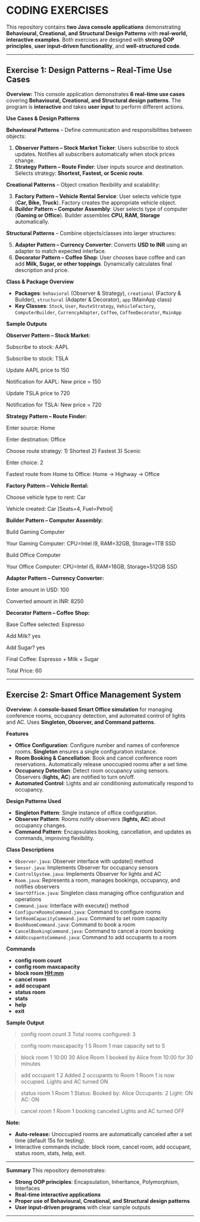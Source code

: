 # CODING EXERCISES

This repository contains **two Java console applications** demonstrating **Behavioural, Creational, and Structural Design Patterns** with **real-world, interactive examples**. Both exercises are designed with **strong OOP principles**, **user input-driven functionality**, and **well-structured code**.

---

## **Exercise 1: Design Patterns – Real-Time Use Cases**

**Overview:**
This console application demonstrates **6 real-time use cases** covering **Behavioural, Creational, and Structural design patterns**. The program is **interactive** and takes **user input** to perform different actions.

**Use Cases & Design Patterns**

**Behavioural Patterns** – Define communication and responsibilities between objects:

1. **Observer Pattern – Stock Market Ticker**: Users subscribe to stock updates. Notifies all subscribers automatically when stock prices change.
2. **Strategy Pattern – Route Finder**: User inputs source and destination. Selects strategy: **Shortest, Fastest, or Scenic route**.

**Creational Patterns** – Object creation flexibility and scalability:

3. **Factory Pattern – Vehicle Rental Service**: User selects vehicle type (**Car, Bike, Truck**). Factory creates the appropriate vehicle object.
4. **Builder Pattern – Computer Assembly**: User selects type of computer (**Gaming or Office**). Builder assembles **CPU, RAM, Storage** automatically.

**Structural Patterns** – Combine objects/classes into larger structures:

5. **Adapter Pattern – Currency Converter**: Converts **USD to INR** using an adapter to match expected interface.
6. **Decorator Pattern – Coffee Shop**: User chooses base coffee and can add **Milk, Sugar, or other toppings**. Dynamically calculates final description and price.

**Class & Package Overview**

* **Packages**: `behavioral` (Observer & Strategy), `creational` (Factory & Builder), `structural` (Adapter & Decorator), `app` (MainApp class)
* **Key Classes**: `Stock`, `User`, `RouteStrategy`, `VehicleFactory`, `ComputerBuilder`, `CurrencyAdapter`, `Coffee`, `CoffeeDecorator`, `MainApp`

**Sample Outputs**

**Observer Pattern – Stock Market:**

Subscribe to stock: AAPL

Subscribe to stock: TSLA

Update AAPL price to 150

Notification for AAPL: New price = 150

Update TSLA price to 720

Notification for TSLA: New price = 720

**Strategy Pattern – Route Finder:**

Enter source: Home

Enter destination: Office

Choose route strategy: 1) Shortest 2) Fastest 3) Scenic

Enter choice: 2

Fastest route from Home to Office: Home -> Highway -> Office

**Factory Pattern – Vehicle Rental:**

Choose vehicle type to rent: Car

Vehicle created: Car [Seats=4, Fuel=Petrol]

**Builder Pattern – Computer Assembly:**

Build Gaming Computer

Your Gaming Computer: CPU=Intel i9, RAM=32GB, Storage=1TB SSD

Build Office Computer

Your Office Computer: CPU=Intel i5, RAM=16GB, Storage=512GB SSD

**Adapter Pattern – Currency Converter:**

Enter amount in USD: 100

Converted amount in INR: 8250

**Decorator Pattern – Coffee Shop:**

Base Coffee selected: Espresso

Add Milk? yes

Add Sugar? yes

Final Coffee: Espresso + Milk + Sugar

Total Price: 60

---

## **Exercise 2: Smart Office Management System**

**Overview:**
A **console-based Smart Office simulation** for managing conference rooms, occupancy detection, and automated control of lights and AC. Uses **Singleton, Observer, and Command patterns**.

**Features**

* **Office Configuration**: Configure number and names of conference rooms. **Singleton** ensures a single configuration instance.
* **Room Booking & Cancellation**: Book and cancel conference room reservations. Automatically release unoccupied rooms after a set time.
* **Occupancy Detection**: Detect room occupancy using sensors. Observers (**lights, AC**) are notified to turn on/off.
* **Automated Control**: Lights and air conditioning automatically respond to occupancy.

**Design Patterns Used**

* **Singleton Pattern**: Single instance of office configuration.
* **Observer Pattern**: Rooms notify observers (**lights, AC**) about occupancy changes.
* **Command Pattern**: Encapsulates booking, cancellation, and updates as commands, improving flexibility.

**Class Descriptions**

* `Observer.java`: Observer interface with update() method
* `Sensor.java`: Implements Observer for occupancy sensors
* `ControlSystem.java`: Implements Observer for lights and AC
* `Room.java`: Represents a room, manages bookings, occupancy, and notifies observers
* `SmartOffice.java`: Singleton class managing office configuration and operations
* `Command.java`: Interface with execute() method
* `ConfigureRoomsCommand.java`: Command to configure rooms
* `SetRoomCapacityCommand.java`: Command to set room capacity
* `BookRoomCommand.java`: Command to book a room
* `CancelBookingCommand.java`: Command to cancel a room booking
* `AddOccupantsCommand.java`: Command to add occupants to a room

**Commands**

* **config room count <n>**
* **config room maxcapacity <roomId> <capacity>**
* **block room <roomId> [HH:mm](HH:mm) <durationMinutes> <bookedBy>**
* **cancel room <roomId>**
* **add occupant <roomId> <count>**
* **status room <roomId>**
* **stats**
* **help**
* **exit**

**Sample Output**

> config room count 3
> Total rooms configured: 3

> config room maxcapacity 1 5
> Room 1 max capacity set to 5

> block room 1 10:00 30 Alice
> Room 1 booked by Alice from 10:00 for 30 minutes

> add occupant 1 2
> Added 2 occupants to Room 1
> Room 1 is now occupied. Lights and AC turned ON

> status room 1
> Room 1 Status:
> Booked by: Alice
> Occupants: 2
> Light: ON
> AC: ON

> cancel room 1
> Room 1 booking canceled
> Lights and AC turned OFF

**Note:**

* **Auto-release:** Unoccupied rooms are automatically canceled after a set time (default 15s for testing).
* Interactive commands include: block room, cancel room, add occupant, status room, stats, help, exit.

---

**Summary**
This repository demonstrates:

* **Strong OOP principles**: Encapsulation, Inheritance, Polymorphism, Interfaces
* **Real-time interactive applications**
* **Proper use of Behavioural, Creational, and Structural design patterns**
* **User input-driven programs** with clear sample outputs

---


